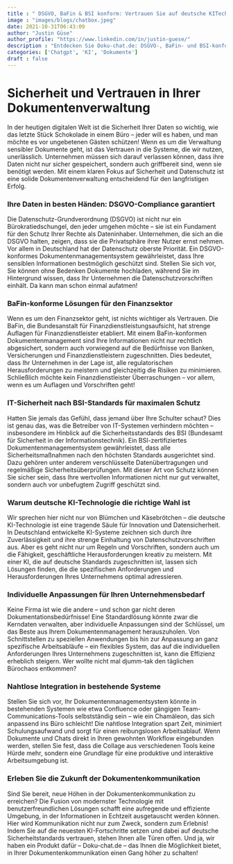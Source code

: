 ```yaml
---
title : " DSGVO, BaFin & BSI konform: Vertrauen Sie auf deutsche KITechnologie"
image : "images/blogs/chatbox.jpeg"
date: 2021-10-31T06:43:09
author: "Justin Güse"
author_profile: "https://www.linkedin.com/in/justin-guese/"
description : "Entdecken Sie Doku-chat.de: DSGVO-, BaFin- und BSI-konforme KI-Technologie für sicheres Dokumenten-Chatten. Erhalten Sie präzise Antworten und die passenden Quellen!"
categories: ['Chatgpt', 'KI', 'Dokumente']
draft : false
---
```


# Sicherheit und Vertrauen in Ihrer Dokumentenverwaltung

In der heutigen digitalen Welt ist die Sicherheit Ihrer Daten so wichtig, wie das letzte Stück Schokolade in einem Büro – jeder will es haben, und man möchte es vor ungebetenen Gästen schützen! Wenn es um die Verwaltung sensibler Dokumente geht, ist das Vertrauen in die Systeme, die wir nutzen, unerlässlich. Unternehmen müssen sich darauf verlassen können, dass ihre Daten nicht nur sicher gespeichert, sondern auch griffbereit sind, wenn sie benötigt werden. Mit einem klaren Fokus auf Sicherheit und Datenschutz ist eine solide Dokumentenverwaltung entscheidend für den langfristigen Erfolg.

### Ihre Daten in besten Händen: DSGVO-Compliance garantiert

Die Datenschutz-Grundverordnung (DSGVO) ist nicht nur ein Bürokratiedschungel, den jeder umgehen möchte – sie ist ein Fundament für den Schutz Ihrer Rechte als Dateninhaber. Unternehmen, die sich an die DSGVO halten, zeigen, dass sie die Privatsphäre ihrer Nutzer ernst nehmen. Vor allem in Deutschland hat der Datenschutz oberste Priorität. Ein DSGVO-konformes Dokumentenmanagementsystem gewährleistet, dass Ihre sensiblen Informationen bestmöglich geschützt sind. Stellen Sie sich vor, Sie können ohne Bedenken Dokumente hochladen, während Sie im Hintergrund wissen, dass Ihr Unternehmen die Datenschutzvorschriften einhält. Da kann man schon einmal aufatmen!

### BaFin-konforme Lösungen für den Finanzsektor

Wenn es um den Finanzsektor geht, ist nichts wichtiger als Vertrauen. Die BaFin, die Bundesanstalt für Finanzdienstleistungsaufsicht, hat strenge Auflagen für Finanzdienstleister etabliert. Mit einem BaFin-konformen Dokumentenmanagement sind Ihre Informationen nicht nur rechtlich abgesichert, sondern auch vorwiegend auf die Bedürfnisse von Banken, Versicherungen und Finanzdienstleistern zugeschnitten. Dies bedeutet, dass Ihr Unternehmen in der Lage ist, alle regulatorischen Herausforderungen zu meistern und gleichzeitig die Risiken zu minimieren. Schließlich möchte kein Finanzdienstleister Überraschungen – vor allem, wenn es um Auflagen und Vorschriften geht!

### IT-Sicherheit nach BSI-Standards für maximalen Schutz

Hatten Sie jemals das Gefühl, dass jemand über Ihre Schulter schaut? Dies ist genau das, was die Betreiber von IT-Systemen verhindern möchten – insbesondere im Hinblick auf die Sicherheitsstandards des BSI (Bundesamt für Sicherheit in der Informationstechnik). Ein BSI-zertifiziertes Dokumentenmanagementsystem gewährleistet, dass alle Sicherheitsmaßnahmen nach den höchsten Standards ausgerichtet sind. Dazu gehören unter anderem verschlüsselte Datenübertragungen und regelmäßige Sicherheitsüberprüfungen. Mit dieser Art von Schutz können Sie sicher sein, dass Ihre wertvollen Informationen nicht nur gut verwaltet, sondern auch vor unbefugtem Zugriff geschützt sind.

### Warum deutsche KI-Technologie die richtige Wahl ist

Wir sprechen hier nicht nur von Blümchen und Käsebrötchen – die deutsche KI-Technologie ist eine tragende Säule für Innovation und Datensicherheit. In Deutschland entwickelte KI-Systeme zeichnen sich durch ihre Zuverlässigkeit und ihre strenge Einhaltung von Datenschutzvorschriften aus. Aber es geht nicht nur um Regeln und Vorschriften, sondern auch um die Fähigkeit, geschäftliche Herausforderungen kreativ zu meistern. Mit einer KI, die auf deutsche Standards zugeschnitten ist, lassen sich Lösungen finden, die die spezifischen Anforderungen und Herausforderungen Ihres Unternehmens optimal adressieren. 

### Individuelle Anpassungen für Ihren Unternehmensbedarf

Keine Firma ist wie die andere – und schon gar nicht deren Dokumentationsbedürfnisse! Eine Standardlösung könnte zwar die Kerndaten verwalten, aber individuelle Anpassungen sind der Schlüssel, um das Beste aus Ihrem Dokumentenmanagement herauszuholen. Von Schnittstellen zu speziellen Anwendungen bis hin zur Anpassung an ganz spezifische Arbeitsabläufe – ein flexibles System, das auf die individuellen Anforderungen Ihres Unternehmens zugeschnitten ist, kann die Effizienz erheblich steigern. Wer wollte nicht mal djumm-tak den täglichen Bürochaos entkommen?

### Nahtlose Integration in bestehende Systeme

Stellen Sie sich vor, Ihr Dokumentenmanagementsystem könnte in bestehenden Systemen wie etwa Confluence oder gängigen Team-Communications-Tools selbstständig sein – wie ein Chamäleon, das sich anpassend ins Büro schleicht! Die nahtlose Integration spart Zeit, minimiert Schulungsaufwand und sorgt für einen reibungslosen Arbeitsablauf. Wenn Dokumente und Chats direkt in Ihren gewohnten Workflow eingebunden werden, stellen Sie fest, dass die Collage aus verschiedenen Tools keine Hürde mehr, sondern eine Grundlage für eine produktive und interaktive Arbeitsumgebung ist.

### Erleben Sie die Zukunft der Dokumentenkommunikation

Sind Sie bereit, neue Höhen in der Dokumentenkommunikation zu erreichen? Die Fusion von modernster Technologie mit benutzerfreundlichen Lösungen schafft eine aufregende und effiziente Umgebung, in der Informationen in Echtzeit ausgetauscht werden können. Hier wird Kommunikation nicht nur zum Zweck, sondern zum Erlebnis! Indem Sie auf die neuesten KI-Fortschritte setzen und dabei auf deutsche Sicherheitstandards vertrauen, stehen Ihnen alle Türen offen. Und ja, wir haben ein Produkt dafür – Doku-chat.de – das Ihnen die Möglichkeit bietet, in Ihrer Dokumentenkommunikation einen Gang höher zu schalten!